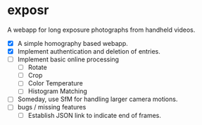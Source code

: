 # exposr
A webapp for long exposure photographs from handheld videos.
- [x] A simple homography based webapp.
- [x] Implement authentication and deletion of entries.
- [ ] Implement basic online processing
    - [ ] Rotate
    - [ ] Crop
    - [ ] Color Temperature
    - [ ] Histogram Matching
- [ ] Someday, use SfM for handling larger camera motions.
- [ ] bugs / missing features
    - [ ] Establish JSON link to indicate end of frames.
